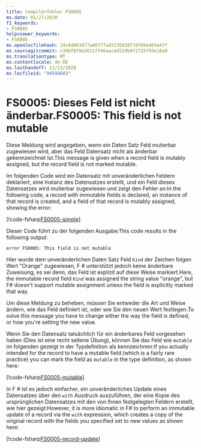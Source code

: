 ```yaml
---
title: Compilerfehler FS0005
ms.date: 01/27/2020
f1_keywords:
- FS0005
helpviewer_keywords:
- FS0005
ms.openlocfilehash: 24c64063477a4077fad2176838f7df09a465e47f
ms.sourcegitcommit: c38bf879a2611ff46aacdd529b9f2725f93e18a9
ms.translationtype: MT
ms.contentlocale: de-DE
ms.lasthandoff: 11/13/2020
ms.locfileid: "94594683"
---
```

# <a name="fs0005-this-field-is-not-mutable"></a><span data-ttu-id="da326-102">FS0005: Dieses Feld ist nicht änderbar.</span><span class="sxs-lookup"><span data-stu-id="da326-102">FS0005: This field is not mutable</span></span>

<span data-ttu-id="da326-103">Diese Meldung wird angegeben, wenn ein Daten Satz Feld mutierbar zugewiesen wird, aber das Feld Datensatz nicht als änderbar gekennzeichnet ist.</span><span class="sxs-lookup"><span data-stu-id="da326-103">This message is given when a record field is mutably assigned, but the record field is not marked mutable.</span></span>

<span data-ttu-id="da326-104">Im folgenden Code wird ein Datensatz mit unveränderlichen Feldern deklariert, eine Instanz des Datensatzes erstellt, und ein Feld dieses Datensatzes wird mutierbar zugewiesen und zeigt den Fehler an:</span><span class="sxs-lookup"><span data-stu-id="da326-104">In the following code, a record with immutable fields is declared, an instance of that record is created, and a field of that record is mutably assigned, showing the error:</span></span>

[!code-fsharp[FS0005-simple](~/samples/snippets/fsharp/compiler-messages/fs0005.fsx#L2-L8)]

<span data-ttu-id="da326-105">Dieser Code führt zu der folgenden Ausgabe:</span><span class="sxs-lookup"><span data-stu-id="da326-105">This code results in the following output:</span></span>

```text
error FS0005: This field is not mutable
```

<span data-ttu-id="da326-106">Hier wurde dem unveränderlichen Daten Satz Feld `Kind` der Zeichen folgen Wert "Orange" zugewiesen, F # unterstützt jedoch keine änderbare Zuweisung, es sei denn, das Feld ist explizit auf diese Weise markiert.</span><span class="sxs-lookup"><span data-stu-id="da326-106">Here, the immutable record field `Kind` was assigned the string value "orange", but F# doesn't support mutable assignment unless the field is explicitly marked that way.</span></span>

<span data-ttu-id="da326-107">Um diese Meldung zu beheben, müssen Sie entweder die Art und Weise ändern, wie das Feld definiert ist, oder wie Sie den neuen Wert festlegen.</span><span class="sxs-lookup"><span data-stu-id="da326-107">To solve this message you have to change either the way the field is defined, or how you're setting the new value.</span></span>

<span data-ttu-id="da326-108">Wenn Sie den Datensatz tatsächlich für ein änderbares Feld vorgesehen haben (Dies ist eine recht seltene Übung), können Sie das Feld wie `mutable` im folgenden gezeigt in der Typdefinition als kennzeichnen:</span><span class="sxs-lookup"><span data-stu-id="da326-108">If you actually intended for the record to have a mutable field (which is a fairly rare practice) you can mark the field as `mutable` in the type definition, as shown here:</span></span>

[!code-fsharp[FS0005-mutable](~/samples/snippets/fsharp/compiler-messages/fs0005.fsx#L11-L17)]

<span data-ttu-id="da326-109">In F # ist es jedoch einfacher, ein unveränderliches Update eines Datensatzes über den `with` Ausdruck auszuführen, der eine Kopie des ursprünglichen Datensatzes mit den von Ihnen festgelegten Feldern erstellt, wie hier gezeigt:</span><span class="sxs-lookup"><span data-stu-id="da326-109">However, it is more idiomatic in F# to perform an immutable update of a record via the `with` expression, which creates a copy of the original record with the fields you specified set to new values as shown here:</span></span>

[!code-fsharp[FS0005-record-update](~/samples/snippets/fsharp/compiler-messages/fs0005.fsx#L20-L26)]
